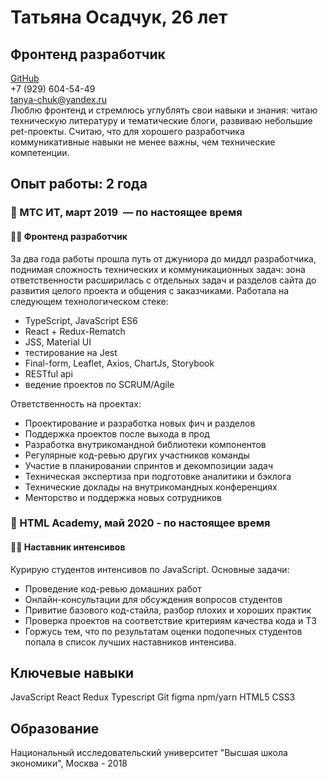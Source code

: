 # Татьяна Осадчук, 26 лет
## Фронтенд разработчик
[GitHub](http://github.com/tanya-chuk)<br />
+7 (929) 604-54-49<br />
tanya-chuk@yandex.ru<br />
Люблю фронтенд и стремлюсь углублять свои навыки и знания: читаю техническую литературу и тематические блоги, развиваю небольшие pet-проекты. Считаю, что для хорошего разработчика коммуникативные навыки не менее важны, чем технические компетенции.

## Опыт работы: 2 года
### :round_pushpin: МТС ИТ, март 2019  — по настоящее время
#### :woman_technologist: Фронтенд разработчик
За два года работы прошла путь от джуниора до миддл разработчика, поднимая сложность технических и коммуникационных задач: зона ответственности расширилась с отдельных задач и разделов сайта до развития целого проекта и общения с заказчиками.
Работала на следующем технологическом стеке:
- TypeScript, JavaScript ES6 
- React + Redux-Rematch
- JSS, Material UI
- тестирование на Jest
- Final-form, Leaflet, Axios, ChartJs, Storybook
- RESTful api
- ведение проектов по SCRUM/Agile

Ответственность на проектах:
- Проектирование и разработка новых фич и разделов
- Поддержка проектов после выхода в прод
- Разработка внутрикомандной библиотеки компонентов
- Регулярные код-ревью других участников команды
- Участие в планировании спринтов и декомпозиции задач
- Техническая экспертиза при подготовке аналитики и бэклога
- Технические доклады на внутрикомандных конференциях
- Менторство и поддержка новых сотрудников


### :round_pushpin: HTML Academy, май 2020 - по настоящее время
#### :woman_teacher: Наставник интенсивов
Курирую студентов интенсивов по JavaScript. Основные задачи:
- Проведение код-ревью домашних работ
- Онлайн-консультации для обсуждения вопросов студентов
- Привитие базового код-стайла, разбор плохих и хороших практик
- Проверка проектов на соответствие критериям качества кода и ТЗ
- Горжусь тем, что по результатам оценки подопечных студентов попала в список лучших наставников интенсива.

## Ключевые навыки
JavaScript React Redux Typescript Git figma npm/yarn HTML5 CSS3

## Образование
Национальный исследовательский университет "Высшая школа экономики", Москва - 2018